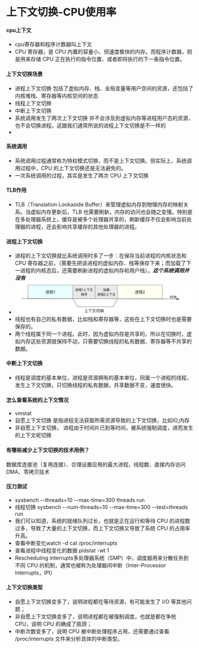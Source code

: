 # 上下文切换-CPU使用率
#### cpu上下文
* cpu寄存器和程序计数器叫上下文
* CPU 寄存器，是 CPU 内置的容量小、但速度极快的内存。而程序计数器，则是用来存储 CPU 正在执行的指令位置、或者即将执行的下一条指令位置。

#### 上下文切换场景
* 进程上下文切换 包括了虚拟内存、栈、全局变量等用户空间的资源，还包括了内核堆栈、寄存器等内核空间的状态
* 线程上下文切换
* 中断上下文切换
* 系统调用发生了两次上下文切换 并不会涉及到虚拟内存等进程用户态的资源，也不会切换进程。这跟我们通常所说的进程上下文切换是不一样的
* 

#### 系统调用
* 系统调用过程通常称为特权模式切换，而不是上下文切换。但实际上，系统调用过程中，CPU 的上下文切换还是无法避免的。
* 一次系统调用的过程，其实是发生了两次 CPU 上下文切换

#### TLB作用
* TLB（Translation Lookaside Buffer）来管理虚拟内存到物理内存的映射关系。当虚拟内存更新后，TLB 也需要刷新，内存的访问也会随之变慢。特别是在多处理器系统上，缓存是被多个处理器共享的，刷新缓存不仅会影响当前处理器的进程，还会影响共享缓存的其他处理器的进程。

#### 进程上下文切换
* 进程的上下文切换就比系统调用时多了一步：在保存当前进程的内核状态和 CPU 寄存器之前，（需要先把该进程的虚拟内存、栈等保存下来；而加载了下一进程的内核态后，还需要刷新进程的虚拟内存和用户栈）。***这个系统调用并没有***
* ![](media/15432181027120/15432189386717.jpg)
* 线程也有自己的私有数据，比如栈和寄存器等，这些在上下文切换时也是需要保存的。
* 两个线程属于同一个进程。此时，因为虚拟内存是共享的，所以在切换时，虚拟内存这些资源就保持不动，只需要切换线程的私有数据、寄存器等不共享的数据。

#### 中断上下文切换
* 线程是调度的基本单位，进程是资源拥有的基本单位，同属一个进程的线程，发生上下文切换，只切换线程的私有数据，共享数据不变，速度很快。

#### 怎么查看系统的上下文情况
* vmstat
* 自愿上下文切换 是指进程无法获取所需资源导致的上下文切换，比如IO,内存
* 非自愿上下文切换， 进程由于时间片已到等时间，被系统强制调度，进而发生的上下文呢切换

#### 有哪些减少上下文切换的技术用例？
数据库连接池（复用连接）、合理设置应用的最大进程，线程数、直接内存访问DMA、零拷贝技术

#### 压力测试
* sysbench --threads=10 --max-time=300 threads run
* 线程切换 sysbench --num-threads=10 --max-time=300 --test=threads run
* 我们可以知道，系统的就绪队列过长，也就是正在运行和等待 CPU 的进程数过多，导致了大量的上下文切换，而上下文切换又导致了系统 CPU 的占用率升高。
* 查看中断变化watch -d cat /proc/interrupts
* 查看进程中线程变化的数据 pidstat -wt 1
* Rescheduling interrupts多处理器系统（SMP）中，调度器用来分散任务到不同 CPU 的机制，通常也被称为处理器间中断（Inter-Processor Interrupts，IPI）

#### 上下文切换类型
* 自愿上下文切换变多了，说明进程都在等待资源，有可能发生了 I/O 等其他问题；
* 非自愿上下文切换变多了，说明进程都在被强制调度，也就是都在争抢 CPU，说明 CPU 的确成了瓶颈；
* 中断次数变多了，说明 CPU 被中断处理程序占用，还需要通过查看 /proc/interrupts 文件来分析具体的中断类型。

#### 